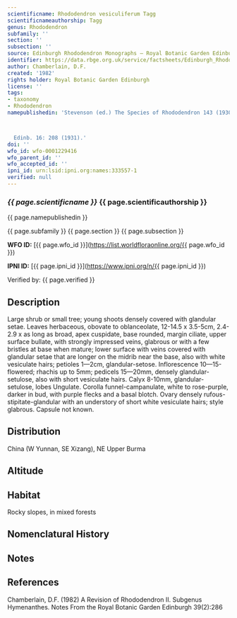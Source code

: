 ```yaml
---
scientificname: Rhododendron vesiculiferum Tagg
scientificnameauthorship: Tagg
genus: Rhododendron
subfamily: ''
section: ''
subsection: ''
source: Edinburgh Rhododendron Monographs – Royal Botanic Garden Edinburgh
identifier: https://data.rbge.org.uk/service/factsheets/Edinburgh_Rhododendron_Monographs.xhtml
author: Chamberlain, D.F.
created: '1982'
rights holder: Royal Botanic Garden Edinburgh
license: ''
tags:
- taxonomy
- Rhododendron
namepublishedin: 'Stevenson (ed.) The Species of Rhododendron 143 (1930) & Notes R.B.G.



  Edinb. 16: 208 (1931).'
doi: ''
wfo_id: wfo-0001229416
wfo_parent_id: ''
wfo_accepted_id: ''
ipni_id: urn:lsid:ipni.org:names:333557-1
verified: null
---
```

### _{{ page.scientificname }}_ {{ page.scientificauthorship }}
 {{ page.namepublishedin }}

{{ page.subfamily }} {{ page.section }} {{ page.subsection }}

**WFO ID:** [{{ page.wfo_id }}](https://list.worldfloraonline.org/{{ page.wfo_id }})

**IPNI ID:** [{{ page.ipni_id }}](https://www.ipni.org/n/{{ page.ipni_id }})

Verified by: {{ page.verified }}



## Description
Large shrub or small tree; young shoots densely covered with glandular setae. Leaves herbaceous, obovate to oblanceolate, 12-14.5 x 3.5-5cm, 2.4-2.9 x as long as broad, apex cuspidate, base rounded, margin ciliate, upper surface bullate, with strongly impressed veins, glabrous or with a few bristles at base when mature; lower surface with veins covered with glandular setae that are longer on the midrib near the base, also with white vesiculate hairs; petioles 1—2cm, glandular-setose. Inflorescence 10—15-flowered; rhachis up to 5mm; pedicels 15—20mm, densely glandular-setulose, also with short vesiculate hairs. Calyx 8-10mm, glandular-setulose, lobes Ungulate. Corolla funnel-campanulate, white to rose-purple, darker in bud, with purple flecks and a basal blotch. Ovary densely rufous-stipitate-glandular with an understory of short white vesiculate hairs; style glabrous. Capsule not known.

## Distribution
China (W Yunnan, SE Xizang), NE Upper Burma

## Altitude


## Habitat
Rocky slopes, in mixed forests

## Nomenclatural History

                       
## Notes


## References

Chamberlain, D.F. (1982) A Revision of Rhododendron II. Subgenus Hymenanthes. Notes From the Royal Botanic Garden Edinburgh 39(2):286

